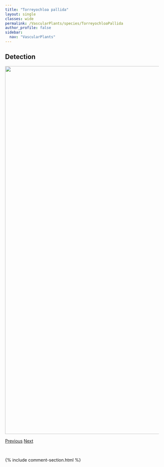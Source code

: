 ```yaml
---
title: "Torreyochloa pallida"
layout: single
classes: wide
permalink: /VascularPlants/species/TorreyochloaPallida
author_profile: false
sidebar:
  nav: "VascularPlants"
---
```


<h2>Detection</h2>

<a href="https://drive.google.com/uc?export=view&id=14_UUOl8bH-5dFZinuzPA7rwsW2arld4d">
<img src="https://drive.google.com/uc?export=view&id=14_UUOl8bH-5dFZinuzPA7rwsW2arld4d" height = "1200" width = "800">
</a>


<a href="/DevelopmentWebsite/VascularPlants/species/TonestusLyallii" class="pagination--pager" title="Tonestus lyallii">Previous</a> <a href="/DevelopmentWebsite/VascularPlants/species/ToxicoscordionVenenosum" class="pagination--pager" title="Death Camas">Next</a>

<p>&nbsp;</p>

{% include comment-section.html %}
